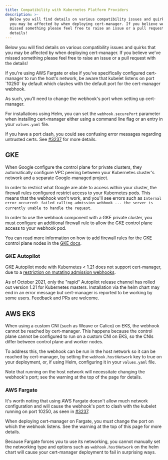 ```yaml
---
title: Compatibility with Kubernetes Platform Providers
description: >-
  Below you will find details on various compatibility issues and quirks that
  you may be affected by when deploying cert-manager. If you believe we've
  missed something please feel free to raise an issue or a pull request with the
  details!
---
```


Below you will find details on various compatibility issues and quirks that you
may be affected by when deploying cert-manager. If you believe we've missed
something please feel free to raise an issue or a pull request with the details!

<div class="alert">
If you're using AWS Fargate or else if you've specifically configured cert-manager
to run the host's network, be aware that kubelet listens on port `10250` by default
which clashes with the default port for the cert-manager webhook.

As such, you'll need to change the webhook's port when setting up cert-manager.

For installations using Helm, you can set the `webhook.securePort` parameter
when installing cert-manager either using a command line flag or an entry in
your `values.yaml` file.

If you have a port clash, you could see confusing error messages regarding
untrusted certs. See
[#3237](https://github.com/jetstack/cert-manager/issues/3237) for more details.
</div>

## GKE

When Google configure the control plane for private clusters, they automatically
configure VPC peering between your Kubernetes cluster's network and a separate
Google-managed project.

In order to restrict what Google are able to access within your cluster, the
firewall rules configured restrict access to your Kubernetes pods. This means
that the webhook won't work, and you'll see errors such as
`Internal error occurred: failed calling admission webhook ... the server is currently unable to handle the request`.

In order to use the webhook component with a GKE private cluster, you must
configure an additional firewall rule to allow the GKE control plane access to
your webhook pod.

You can read more information on how to add firewall rules for the GKE control
plane nodes in the
[GKE docs](https://cloud.google.com/kubernetes-engine/docs/how-to/private-clusters#add_firewall_rules).

### GKE Autopilot

GKE Autopilot mode with Kubernetes < 1.21 does not support cert-manager, due to
a
[restriction on mutating admission webhooks](https://github.com/jetstack/cert-manager/issues/3717).

As of October 2021, only the "rapid" Autopilot release channel has rolled out
version 1.21 for Kubernetes masters. Installation via the helm chart may end in
an error message but cert-manager is reported to be working by some users.
Feedback and PRs are welcome.

## AWS EKS

When using a custom CNI (such as Weave or Calico) on EKS, the webhook cannot be
reached by cert-manager. This happens because the control plane cannot be
configured to run on a custom CNI on EKS, so the CNIs differ between control
plane and worker nodes.

To address this, the webhook can be run in the host network so it can be reached
by cert-manager, by setting the `webhook.hostNetwork` key to true on your
deployment, or, if using Helm, configuring it in your `values.yaml` file.

Note that running on the host network will necessitate changing the webhook's
port; see the warning at the top of the page for details.

### AWS Fargate

It's worth noting that using AWS Fargate doesn't allow much network
configuration and will cause the webhook's port to clash with the kubelet
running on port 10250, as seen in
[#3237](https://github.com/jetstack/cert-manager/issues/3237).

When deploying cert-manager on Fargate, you _must_ change the port on which the
webhook listens. See the warning at the top of this page for more details.

Because Fargate forces you to use its networking, you cannot manually set the
networking type and options such as `webhook.hostNetwork` on the helm chart will
cause your cert-manager deployment to fail in surprising ways.
